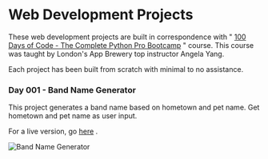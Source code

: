 # Web Development Projects

These web development projects are built in correspondence with " [100 Days of Code - The Complete Python Pro Bootcamp](https://www.udemy.com/course/100-days-of-code/) " course. This course was taught by London's App Brewery top instructor Angela Yang.<br/>

Each project has been built from scratch with minimal to no assistance.<br/>

### Day 001 - Band Name Generator

This project generates a band name based on hometown and pet name. Get hometown and pet name as user input.

For a live version, go [here](https://replit.com/@grandeurkoe/band-name-generator?v=1) .

![Band Name Generator](band-name-generator/band-name-generator.gif)
